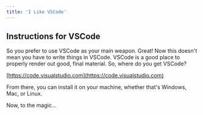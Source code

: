 ```yaml
---
title: 'I Like VSCode'
---
```


## Instructions for VSCode

So you prefer to use VSCode as your main weapon. Great! Now this doesn't mean you have to write things in VSCode. VSCode is a good place to properly render out good, final material. So, where do you get VSCode?

[https://code.visualstudio.com](https://code.visualstudio.com)

From there, you can install it on your machine, whether that's Windows, Mac, or Linux.

Now, to the magic...